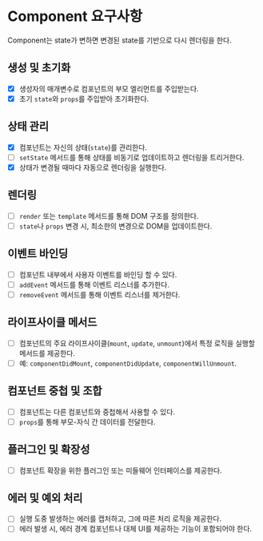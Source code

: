 # Component 요구사항

Component는 state가 변하면 변경된 state를 기반으로 다시 렌더링을 한다.

## 생성 및 초기화

- [x] 생성자의 매개변수로 컴포넌트의 부모 엘리먼트를 주입받는다.
- [x] 초기 `state`와 `props`를 주입받아 초기화한다.

## 상태 관리

- [x] 컴포넌트는 자신의 상태(`state`)를 관리한다.
- [ ] `setState` 메서드를 통해 상태를 비동기로 업데이트하고 렌더링을 트리거한다.
- [x] 상태가 변경될 때마다 자동으로 렌더링을 실행한다.

## 렌더링

- [ ] `render` 또는 `template` 메서드를 통해 DOM 구조를 정의한다.
- [ ] `state`나 `props` 변경 시, 최소한의 변경으로 DOM을 업데이트한다.

## 이벤트 바인딩

- [ ] 컴포넌트 내부에서 사용자 이벤트를 바인딩 할 수 있다.
- [ ] `addEvent` 메서드를 통해 이벤트 리스너를 추가한다.
- [ ] `removeEvent` 메서드를 통해 이벤트 리스너를 제거한다.

## 라이프사이클 메서드

- [ ] 컴포넌트의 주요 라이프사이클(`mount`, `update`, `unmount`)에서 특정 로직을 실행할 메서드를 제공한다.
- [ ] 예: `componentDidMount`, `componentDidUpdate`, `componentWillUnmount`.

## 컴포넌트 중첩 및 조합

- [ ] 컴포넌트는 다른 컴포넌트와 중첩해서 사용할 수 있다.
- [ ] `props`를 통해 부모-자식 간 데이터를 전달한다.

## 플러그인 및 확장성

- [ ] 컴포넌트 확장을 위한 플러그인 또는 미들웨어 인터페이스를 제공한다.

## 에러 및 예외 처리

- [ ] 실행 도중 발생하는 에러를 캡처하고, 그에 따른 처리 로직을 제공한다.
- [ ] 에러 발생 시, 에러 경계 컴포넌트나 대체 UI를 제공하는 기능이 포함되어야 한다.
